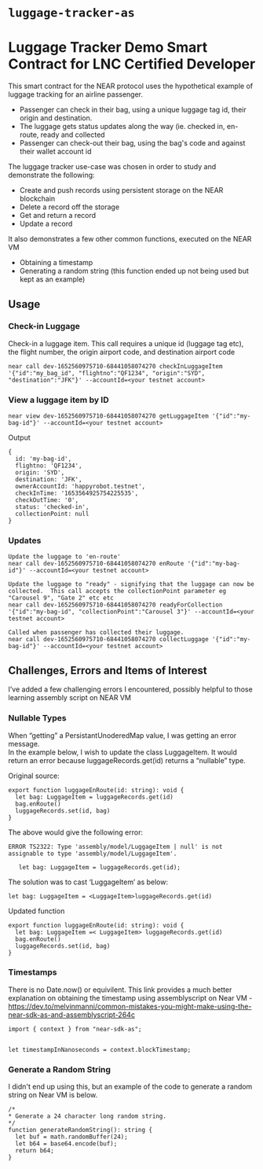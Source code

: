 # `luggage-tracker-as` 
# Luggage Tracker Demo Smart Contract for LNC Certified Developer
This smart contract for the NEAR protocol uses the hypothetical example of luggage tracking for an airline passenger. 

- Passenger can check in their bag, using a unique luggage tag id, their origin and destination.
- The luggage gets status updates along the way (ie.  checked in, en-route, ready and collected
- Passenger can check-out their bag, using the bag's code and against their wallet account id

The luggage tracker use-case was chosen in order to study and demonstrate the following:
- Create and push records using persistent storage on the NEAR blockchain
- Delete a record off the storage
- Get and return a record
- Update a record

It also demonstrates a few other common functions, executed on the NEAR VM
- Obtaining a timestamp
- Generating a random string (this function ended up not being used but kept as an example)


## Usage

### Check-in Luggage
Check-in a luggage item.  This call requires a unique id (luggage tag etc), the flight number, the origin airport code, and destination airport code
```
near call dev-1652560975710-68441058074270 checkInLuggageItem '{"id":"my_bag_id", "flightno":"QF1234", "origin":"SYD", "destination":"JFK"}' --accountId=<your testnet account>
```
### View a luggage item by ID
```
near view dev-1652560975710-68441058074270 getLuggageItem '{"id":"my-bag-id"}' --accountId=<your testnet account>
```
Output
```
{
  id: 'my-bag-id',
  flightno: 'QF1234',
  origin: 'SYD',
  destination: 'JFK',
  ownerAccountId: 'happyrobot.testnet',
  checkInTime: '1653564925754225535',
  checkOutTime: '0',
  status: 'checked-in',
  collectionPoint: null
}

```

### Updates
```
Update the luggage to 'en-route'
near call dev-1652560975710-68441058074270 enRoute '{"id":"my-bag-id"}' --accountId=<your testnet account>

Update the luggage to "ready" - signifying that the luggage can now be collected.  This call accepts the collectionPoint parameter eg "Carousel 9", "Gate 2" etc etc
near call dev-1652560975710-68441058074270 readyForCollection '{"id":"my-bag-id", "collectionPoint":"Carousel 3"}' --accountId=<your testnet account>

Called when passenger has collected their luggage.
near call dev-1652560975710-68441058074270 collectLuggage '{"id":"my-bag-id"}' --accountId=<your testnet account>

```


## Challenges, Errors and Items of Interest

I’ve added a few challenging errors I encountered, possibly helpful to those learning assembly script on NEAR VM


### Nullable Types
When “getting” a PersistantUnoderedMap value, I was getting an error message.  
In the example below, I wish to update the class LuggageItem.  It would return an error because luggageRecords.get(id) returns a “nullable” type.

Original source:
```
export function luggageEnRoute(id: string): void {
  let bag: LuggageItem = luggageRecords.get(id)
  bag.enRoute()
  luggageRecords.set(id, bag)
}
```
The above would give the following error:
```
ERROR TS2322: Type 'assembly/model/LuggageItem | null' is not assignable to type 'assembly/model/LuggageItem'.

   let bag: LuggageItem = luggageRecords.get(id);
```


The solution was to cast ‘LuggageItem’ as below: 
```
let bag: LuggageItem = <LuggageItem>luggageRecords.get(id)
```
Updated function
```
export function luggageEnRoute(id: string): void {
  let bag: LuggageItem =< LuggageItem> luggageRecords.get(id)
  bag.enRoute()
  luggageRecords.set(id, bag)
}
```

### Timestamps
There is no Date.now() or equivilent.  This link provides a much better explanation on obtaining the timestamp using assemblyscript on Near VM - https://dev.to/melvinmanni/common-mistakes-you-might-make-using-the-near-sdk-as-and-assemblyscript-264c

```
import { context } from "near-sdk-as";


let timestampInNanoseconds = context.blockTimestamp;

```

### Generate a Random String
I didn't end up using this, but an example of the code to generate a random string on Near VM is below.

```
/*
* Generate a 24 character long random string. 
*/
function generateRandomString(): string {
  let buf = math.randomBuffer(24);
  let b64 = base64.encode(buf);
  return b64;
}
```

